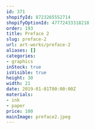 ```yaml
---
id: 371
shopifyId: 8723265552714
shopifyOptionId: 47772433318218
order: 193
title: Preface 2
slug: preface-2
url: art-works/preface-2
aliases: []
categories:
- graphics
inStock: true
isVisible: true
height: 30
width: 21
date: 2019-01-01T00:00:00Z
materials:
- ink
- paper
price: 100
mainImage: preface2.jpeg
---
```

